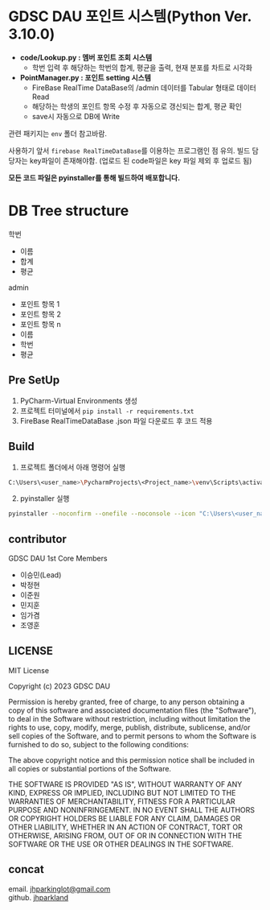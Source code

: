 # GDSC DAU 포인트 시스템(Python Ver. 3.10.0)  
- **code/Lookup.py : 멤버 포인트 조회 시스템**
  - 학번 입력 후 해당하는 학번의 합계, 평균을 출력, 현재 분포를 차트로 시각화
- **PointManager.py : 포인트 setting 시스템**  
  - FireBase RealTime DataBase의 /admin 데이터를 Tabular 형태로 데이터 Read 
  - 해당하는 학생의 포인트 항목 수정 후 자동으로 갱신되는 합계, 평균 확인
  - save시 자동으로 DB에 Write


관련 패키지는 `env` 폴더 참고바람.

사용하기 앞서 `firebase RealTimeDataBase`를 이용하는 프로그램인 점 유의.
빌드 담당자는 key파일이 존재해야함. (업로드 된 code파일은 key 파일 제외 후 업로드 됨)  

**모든 코드 파일은 pyinstaller를 통해 빌드하여 배포합니다.**

# DB Tree structure

학번
- 이름
- 합계
- 평균  
  
admin
- 포인트 항목 1
- 포인트 항목 2
- 포인트 항목 n
- 이름
- 학번
- 평균

## Pre SetUp
1. PyCharm-Virtual Environments 생성
2. 프로젝트 터미널에서 `pip install -r requirements.txt`
3. FireBase RealTimeDataBase <key>.json 파일 다운로드 후 코드 적용

## Build

1. 프로젝트 폴더에서 아래 명령어 실행
~~~bash
C:\Users\<user_name>\PycharmProjects\<Project_name>\venv\Scripts\activate.bat 
~~~

2. pyinstaller 실행
~~~bash
pyinstaller --noconfirm --onefile --noconsole --icon "C:\Users\<user_name>\PycharmProjects\<Project_name>\<icon_file_name>.ico" --hidden-import "_ssl"  --name "GDSC DAU 포인트 조회 시스템"  "C:\Users\<user_name>\PycharmProjects\<Project_name>/<file_name>.py" 
~~~
## contributor
GDSC DAU 1st Core Members
- 이승민(Lead)
- 박정현
- 이준원
- 민지훈
- 임가겸
- 조영훈


## LICENSE
MIT License

Copyright (c) 2023 GDSC DAU

Permission is hereby granted, free of charge, to any person obtaining a copy
of this software and associated documentation files (the "Software"), to deal
in the Software without restriction, including without limitation the rights
to use, copy, modify, merge, publish, distribute, sublicense, and/or sell
copies of the Software, and to permit persons to whom the Software is
furnished to do so, subject to the following conditions:

The above copyright notice and this permission notice shall be included in all
copies or substantial portions of the Software.

THE SOFTWARE IS PROVIDED "AS IS", WITHOUT WARRANTY OF ANY KIND, EXPRESS OR
IMPLIED, INCLUDING BUT NOT LIMITED TO THE WARRANTIES OF MERCHANTABILITY,
FITNESS FOR A PARTICULAR PURPOSE AND NONINFRINGEMENT. IN NO EVENT SHALL THE
AUTHORS OR COPYRIGHT HOLDERS BE LIABLE FOR ANY CLAIM, DAMAGES OR OTHER
LIABILITY, WHETHER IN AN ACTION OF CONTRACT, TORT OR OTHERWISE, ARISING FROM,
OUT OF OR IN CONNECTION WITH THE SOFTWARE OR THE USE OR OTHER DEALINGS IN THE
SOFTWARE.


## concat 
email. jhparkinglot@gmail.com  
github. [jhparkland](https://github.com/jhparkland)

